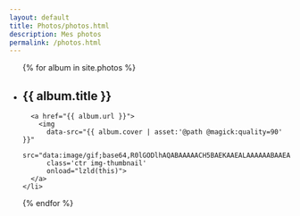 ```yaml
---
layout: default
title: Photos/photos.html
description: Mes photos
permalink: /photos.html
---
```


<ul>
  {% for album in site.photos %}
    <li>
      <h2>{{ album.title }}</h2>

      <a href="{{ album.url }}">
        <img
          data-src="{{ album.cover | asset:'@path @magick:quality=90' }}"
          src="data:image/gif;base64,R0lGODlhAQABAAAAACH5BAEKAAEALAAAAAABAAEAAAICTAEAOw=="
          class='ctr img-thumbnail'
          onload="lzld(this)">
      </a>
    </li>
  {% endfor %}
</ul>
